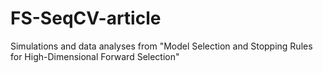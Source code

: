 # FS-SeqCV-article
Simulations and data analyses from "Model Selection and Stopping Rules for High-Dimensional Forward Selection"
